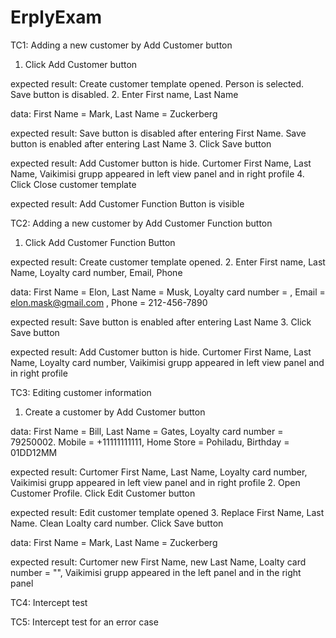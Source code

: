# ErplyExam

TC1: Adding a new customer by Add Customer button 
1. Click Add Customer button

expected result: Create customer template opened. Person is selected. Save button is disabled.
2. Enter First name, Last Name

data: First Name = Mark, Last Name = Zuckerberg

expected result: Save button is disabled after entering First Name. Save button is enabled after entering Last Name
3. Click Save button

expected result: Add Customer button is hide. Curtomer First Name, Last Name, Vaikimisi grupp appeared in left view panel and in right profile
4. Click Close customer template

expected result: Add Customer Function Button is visible

TC2: Adding a new customer by Add Customer Function button
1. Click Add Customer Function Button

expected result: Create customer template opened.
2. Enter First name, Last Name, Loyalty card number, Email, Phone

data: First Name = Elon, Last Name = Musk, Loyalty card number = , Email = elon.mask@gmail.com , Phone = 212-456-7890

expected result: Save button is enabled after entering Last Name
3. Click Save button

expected result: Add Customer button is hide. Curtomer First Name, Last Name, Loyalty card number, Vaikimisi grupp appeared in left view panel and in right profile

TC3: Editing customer information
1. Create a customer by Add Customer button

data: First Name = Bill, Last Name = Gates, Loyalty card number = 79250002. Mobile = +11111111111, Home Store = Pohiladu, Birthday = 01DD12MM

expected result: Curtomer First Name, Last Name, Loyalty card number, Vaikimisi grupp appeared in left view panel and in right profile
2. Open Customer Profile. Click Edit Customer button

expected result: Edit customer template opened
3. Replace First Name, Last Name. Clean Loalty card number. Click Save button

data: First Name = Mark, Last Name = Zuckerberg

expected result: Curtomer new First Name, new Last Name, Loalty card number = "", Vaikimisi grupp appeared in the left panel and in the right panel

TC4: Intercept test

TC5: Intercept test for an error case
